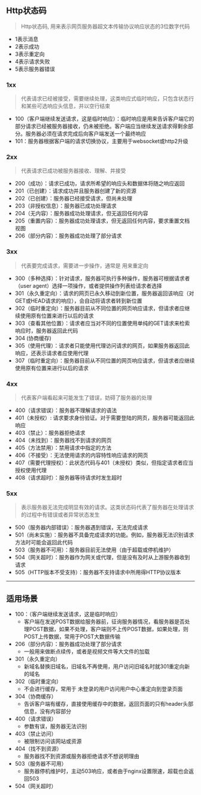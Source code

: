 ## Http状态码
> Http状态码, 用来表示网页服务器超文本传输协议响应状态的3位数字代码

- 1表示消息
- 2表示成功
- 3表示重定向
- 4表示请求失败
- 5表示服务器错误

### 1xx
> 代表请求已经被接受，需要继续处理，这类响应式临时响应，只包含状态行和某些可选响应头信息，并以空行结束

- 100（客户端继续发送请求，这是临时响应）：临时响应是用来告诉客户端它的部分请求已经被服务器接收，仍未被拒绝。客户端应当继续发送请求得剩余部分。服务器必须在请求完成后向客户端发送一个最终响应
- 101：服务器根据客户端的请求切换协议，主要用于websocket或http2升级

### 2xx
> 代表请求已成功被服务器接收、理解、并接受

- 200（成功）：请求已成功，请求所希望的响应头和数据体将随之响应返回
- 201（已创建）：请求成功并且服务器创建了新的资源
- 202（已创建）：服务器已经接受请求，但尚未处理
- 203（非授权信息）：服务器已成功处理请求 
- 204（无内容）：服务器成功处理请求，但无返回任何内容
- 205（重置内容）：服务器成功处理请求，但无返回任何内容，要求重置文档视图
- 206（部分内容）：服务器成功处理了部分请求

### 3xx
> 代表要完成请求，需要进一步操作，通常是 用来重定向

- 300（多种选择）：针对请求，服务器可执行多种操作，服务器可根据请求者（user agent）选择一项操作，或者提供操作列表给请求者选择
- 301（永久重定向）：请求的网页已永久移动到新位置，服务器返回该响应（对GET或HEAD请求的响应），会自动将请求者转到新位置
- 302（临时重定向）：服务器目前从不同位置的网页响应请求，但请求者应继续使用原有位置来进行以后的请求
- 303（查看其他位置）：请求者应当对不同的位置使用单纯的GET请求来检索响应时，服务器返回此代码
- 304 (协商缓存)
- 305（使用代理）：请求者只能使用代理访问请求的网页，如果服务器返回此响应，还表示请求者应使用代理
- 307（临时重定向）：服务器目前从不同位置的网页响应请求，但请求者应继续使用原有位置来进行以后的请求

### 4xx
> 代表客户端看起来可能发生了错误，妨碍了服务器的处理

- 400（请求错误）：服务器不理解请求的语法
- 401（未授权）: 请求要求身份验证。对于需要登陆的网页，服务器可能返回此响应
- 403（禁止）：服务器拒绝请求
- 404（未找到）：服务器找不到请求的网页
- 405（方法禁用）：禁用请求中指定的方法
- 406（不接受）：无法使用请求的内容特性响应请求的网页
- 407（需要代理授权）：此状态代码与401（未授权）类似，但指定请求者应当授权使用代理
- 408（请求超时）：服务器等待请求时发生超时

### 5xx
> 表示服务器无法完成明显有效的请求。这类状态码代表了服务器在处理请求的过程中有错误或者异常状态发生

- 500（服务器内部错误）：服务器遇到错误，无法完成请求
- 501（尚未实施）：服务器不具备完成请求的功能。例如，服务器无法识别请求方法时可能会返回此代码
- 503（服务器不可用）：服务器目前无法使用（由于超载或停机维护）
- 504（网关超时）：服务器作为网关或代理，但是没有及时从上游服务器收到请求
- 505（HTTP版本不受支持）：服务器不支持请求中所用得HTTP协议版本

---

## 适用场景
- 100：（客户端继续发送请求，这是临时响应）
  - 客户端在发送POST数据给服务器前，征询服务器情况，看服务器是否处理POST数据，如果不处理，客户端则不上传POST数据，如果处理，则POST上传数据，常用于POST大数据传输 
- 206（部分内容）：服务器成功处理了部分请求
  - 一般用来做断点续传，或者是视频文件等大文件的加载
- 301（永久重定向）
  - 新域名替换旧域名，旧域名不再使用，用户访问旧域名时就301重定向新的域名
- 302（临时重定向）
  - 不会进行缓存，常用于 未登录的用户访问用户中心重定向到登录页面
- 304（协商缓存）
  - 告诉客户端有缓存，直接使用缓存中的数据，返回页面的只有header头部信息，没有内容部分 
- 400（请求错误）
  - 参数有误，服务器无法识别
- 403（禁止访问）
  - 被限制访问该网站或资源
- 404（找不到资源）
  - 服务器找不到资源或服务器拒绝请求不想说明理由
- 503（服务器不可用）
  - 服务器停机维护时，主动503响应，或者由于nginx设置限速，超载也会返回503
- 504（网关超时）
